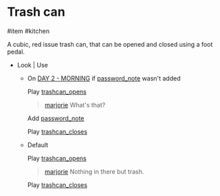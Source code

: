 # Trash can

#item #kitchen 

A cubic, red issue trash can, that can be opened and closed using a foot pedal.

- Look | Use
	- On [DAY 2 - MORNING](../gdd.md#DAY%202%20-%20MORNING) if [password_note](password_note.md) wasn't added
		
		Play [trashcan_opens](../sfx/trashcan_opens.md)
		
		> [marjorie](../characters/marjorie.md)
		> What's that?
		
		Add [password_note](password_note.md)
		
		Play [trashcan_closes](../sfx/trashcan_closes.md)
	- Default
		
		Play [trashcan_opens](../sfx/trashcan_opens.md)
		
		> [marjorie](../characters/marjorie.md)
		> Nothing in there but trash.
		
		Play [trashcan_closes](../sfx/trashcan_closes.md)

